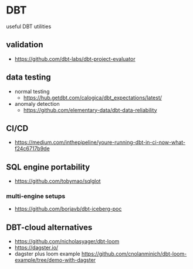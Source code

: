 # DBT

useful DBT utilities

## validation

- https://github.com/dbt-labs/dbt-project-evaluator

## data testing
- normal testing
  - https://hub.getdbt.com/calogica/dbt_expectations/latest/
- anomaly detection
  - https://github.com/elementary-data/dbt-data-reliability
 
## CI/CD

- https://medium.com/inthepipeline/youre-running-dbt-in-ci-now-what-f24c6717b9de

## SQL engine portability

- https://github.com/tobymao/sqlglot

### multi-engine setups

- https://github.com/borjavb/dbt-iceberg-poc

## DBT-cloud alternatives

- https://github.com/nicholasyager/dbt-loom
- https://dagster.io/
- dagster plus loom example https://github.com/cnolanminich/dbt-loom-example/tree/demo-with-dagster
